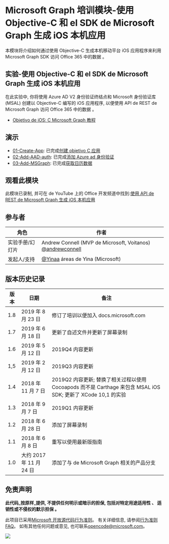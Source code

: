 # <a name="microsoft-graph-----objective-c--microsoft-graph-sdk--ios-"></a>Microsoft Graph 培训模块-使用 Objective-C 和 el SDK de Microsoft Graph 生成 iOS 本机应用

本模块将介绍如何通过使用 Objective-C 生成本机移动平台 iOS 应用程序来利用 Microsoft Graph SDK 访问 Office 365 中的数据 。

## <a name="----objective-c--microsoft-graph-sdk--ios-"></a>实验-使用 Objective-C 和 el SDK de Microsoft Graph 生成 iOS 本机应用

在此实验中, 你将使用 Azure AD V2 身份验证终结点和 Microsoft 身份验证库 (MSAL) 创建以 Objective-C 编写的 iOS 应用程序, 以便使用 API de REST de Microsoft Graph 访问 Office 365 中的数据 。

- [Objetivo de iOS: C Microsoft Graph 教程](https://docs.microsoft.com/graph/tutorials/ios-objectivec)

## <a name=""></a>演示

- [01-Create-App](demos/01-create-app): 已完成[创建 objetivo C 应用](https://docs.microsoft.com/graph/tutorials/ios-objectivec?tutorial-step=1)
- [02-Add-AAD-auth](demos/02-add-aad-auth): 已完成[添加 Azure ad 身份验证](https://docs.microsoft.com/graph/tutorials/ios-objectivec?tutorial-step=3)
- [03-Add-MSGraph](demos/03-add-msgraph): 已完成[获取日历数据](https://docs.microsoft.com/graph/tutorials/ios-objectivec?tutorial-step=4)

## <a name=""></a>观看此模块

此模块已录制, 并可在 de YouTube 上的 Office 开发频道中找到:[使用 API de REST de Microsoft Graph 生成 iOS 本机应用](https://youtu.be/Gg8Qy1Dqyzw)

## <a name=""></a>参与者

| 角色 | 作者 |
| -------------------- | ------------------------------------------------------------------------------------- |
| 实验手册/幻灯片 | Andrew Connell (MVP de Microsoft, Voitanos) [@andrewconnell](//github.com/andrewconnell) |
| 发起人/支持 | [@Yinaa](//github.com/yinaa) áreas de Yina (Microsoft) |

## <a name=""></a>版本历史记录

| 版本 | 日期 | 备注 |
| ------- | ------------------ | ------------------------------------------------------------------------------------------------------------------------------------ |
| 1.8 | 2019 年 8 月 23 日 | 修订了培训以便加入 docs.microsoft.com |
| 1.7 | 2019 年 6 月 18 日 | 更新了自述文件并更新了屏幕录制 |
| 1.6 | 2019 年 5 月 12 日 | 2019Q4 内容更新 |
| 1,5 | 2019 年 2 月 12 日 | 2019Q3 内容更新 |
| 1.4 | 2018 年 11 月 7 日 | 2019Q2 内容更新; 替换了相关过程以使用 Cocoapods 而不是 Carthage 来包含 MSAL iOS SDK; 更新了 XCode 10,1 的实验 |
| 1.3 | 2018 年 9 月 7 日 | 2019Q1 内容更新 |
| 1.2 | 2018 年 6 月 28 日 | 添加了屏幕录制 |
| 1.1 | 2018 年 6 月 8 日 | 重写以使用最新版指南 |
| 1.0 | 大约 2017 年 11 月 24 日 | 添加了与 de Microsoft Graph 相关的产品分支 |

## <a name=""></a>免责声明

**此代码_按原样_提供, 不提供任何明示或暗示的担保, 包括对特定用途适用性 、 适销性或不侵权的默示担保 。**

此项目已采用[Microsoft 开放源代码行为准则](https://opensource.microsoft.com/codeofconduct/)。 有关详细信息, 请参阅[行为准则 FAQ](https://opensource.microsoft.com/codeofconduct/faq/)。 如有其他任何问题或意见, 也可联系[opencode@microsoft.com](mailto:opencode@microsoft.com)。

<img src="https://telemetry.sharepointpnp.com/msgraph-training-ios-objectivec" />
